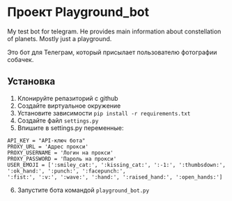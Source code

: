 # Проект Playground_bot
My test bot for telegram. He provides main information about constellation of planets. Mostly just a playground.

Это бот для Телеграм, который присылает пользователю фотографии собачек.

## Установка

1. Клонируйте репазиторий с github
2. Создайте виртуальное окружение
3. Установите зависимости `pip install -r requirements.txt`
4. Создайте файл `settings.py`
5. Впишите в settings.py переменные: 
```
API_KEY = "API-ключ бота"
PROXY_URL = 'Адрес прокси'
PROXY_USERNAME = 'Логин на прокси'
PROXY_PASSWORD = 'Пароль на прокси'
USER_EMOJI = [':smiley_cat:', ':kissing_cat:', ':-1:', ':thumbsdown:', ':ok_hand:', ':punch:', ':facepunch:',
':fist:', ':v:', ':wave:', ':hand:', ':raised_hand:', ':open_hands:']
```
6. Запустите бота командой `playground_bot.py`